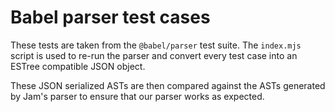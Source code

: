 # Babel parser test cases

These tests are taken from the `@babel/parser` test suite.
The `index.mjs` script is used to re-run the parser and convert every test case into an
ESTree compatible JSON object.

These JSON serialized ASTs are then compared against the ASTs generated by Jam's parser
to ensure that our parser works as expected.

